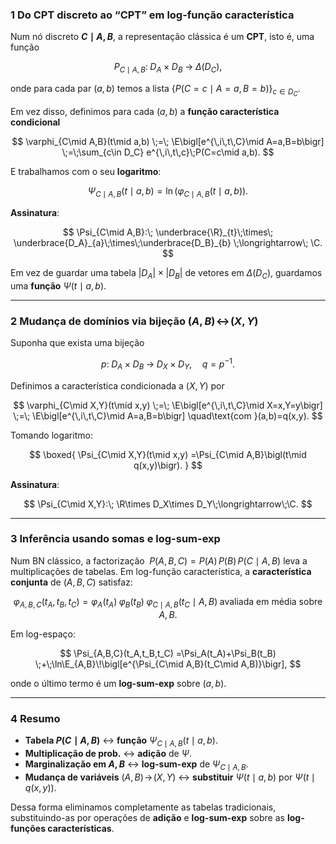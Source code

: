 ### 1 Do CPT discreto ao “CPT” em log-função característica

Num nó discreto **$C\mid A,B$**, a representação clássica é um **CPT**, isto é, uma função

$$
P_{C\mid A,B}:\;D_A\times D_B \;\longrightarrow\;\Delta(D_C),
$$

onde para cada par $(a,b)$ temos a lista $\{P(C=c\mid A=a,B=b)\}_{c\in D_C}$.

Em vez disso, definimos para cada $(a,b)$ a **função característica condicional**

$$
\varphi_{C\mid A,B}(t\mid a,b)
\;=\;
\E\bigl[e^{\,i\,t\,C}\mid A=a,B=b\bigr]
\;=\;\sum_{c\in D_C} e^{\,i\,t\,c}\;P(C=c\mid a,b).
$$

E trabalhamos com o seu **logaritmo**:

$$
\Psi_{C\mid A,B}(t\mid a,b)
=\ln\bigl(\varphi_{C\mid A,B}(t\mid a,b)\bigr).
$$

**Assinatura**:

$$
\Psi_{C\mid A,B}:\;
\underbrace{\R}_{t}\;\times\;
\underbrace{D_A}_{a}\;\times\;\underbrace{D_B}_{b}
\;\longrightarrow\;
\C.
$$

Em vez de guardar uma tabela $\lvert D_A\rvert\times\lvert D_B\rvert$ de vetores em $\Delta(D_C)$, guardamos uma **função** $\Psi(t\mid a,b)$.

---

### 2 Mudança de domínios via bijeção $(A,B)\!\leftrightarrow\!(X,Y)$

Suponha que exista uma bijeção

$$
p:\;D_A\times D_B \;\longrightarrow\;D_X\times D_Y,
\quad
q = p^{-1}.
$$

Definimos a característica condicionada a $(X,Y)$ por

$$
\varphi_{C\mid X,Y}(t\mid x,y)
\;=\;
\E\bigl[e^{\,i\,t\,C}\mid X=x,Y=y\bigr]
\;=\;
\E\bigl[e^{\,i\,t\,C}\mid A=a,B=b\bigr]
\quad\text{com }(a,b)=q(x,y).
$$

Tomando logaritmo:

$$
\boxed{
\Psi_{C\mid X,Y}(t\mid x,y)
=\Psi_{C\mid A,B}\bigl(t\mid q(x,y)\bigr).
}
$$

**Assinatura**:

$$
\Psi_{C\mid X,Y}:\;
\R\times D_X\times D_Y\;\longrightarrow\;\C.
$$

---

### 3 Inferência usando somas e log-sum-exp

Num BN clássico, a factorização
$\;P(A,B,C)=P(A)\,P(B)\,P(C\mid A,B)$
leva a multiplicações de tabelas. Em log-função característica, a **característica conjunta** de $(A,B,C)$ satisfaz:

$$
\varphi_{A,B,C}(t_A,t_B,t_C)
=\varphi_A(t_A)\;\varphi_B(t_B)\;
\varphi_{C\mid A,B}(t_C\mid A,B)\;\text{avaliada em média sobre }A,B.
$$

Em log-espaço:

$$
\Psi_{A,B,C}(t_A,t_B,t_C)
=\Psi_A(t_A)+\Psi_B(t_B)
\;+\;\ln\E_{A,B}\!\bigl[e^{\Psi_{C\mid A,B}(t_C\mid A,B)}\bigr],
$$

onde o último termo é um **log-sum-exp** sobre $(a,b)$.

---

### 4 Resumo

* **Tabela $P(C\mid A,B)$** ↔ **função** $\Psi_{C\mid A,B}(t\mid a,b)$.
* **Multiplicação de prob.** ↔ **adição** de $\Psi$.
* **Marginalização em $A,B$** ↔ **log-sum-exp** de $\Psi_{C\mid A,B}$.
* **Mudança de variáveis** $(A,B)\!\to\!(X,Y)$ ↔ **substituir** $\Psi(t\mid a,b)$ por $\Psi\bigl(t\mid q(x,y)\bigr)$.

Dessa forma eliminamos completamente as tabelas tradicionais, substituindo-as por operações de **adição** e **log-sum-exp** sobre as **log-funções características**.

